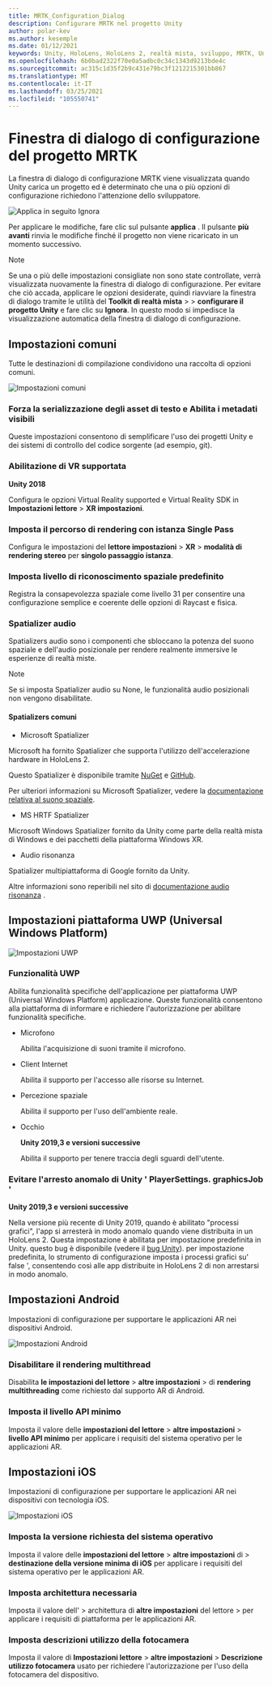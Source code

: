 ```yaml
---
title: MRTK_Configuration_Dialog
description: Configurare MRTK nel progetto Unity
author: polar-kev
ms.author: kesemple
ms.date: 01/12/2021
keywords: Unity, HoloLens, HoloLens 2, realtà mista, sviluppo, MRTK, Unity
ms.openlocfilehash: 6b0bad2322f70e0a5adbc0c34c1343d9213bde4c
ms.sourcegitcommit: ac315c1d35f2b9c431e79bc3f1212215301bb867
ms.translationtype: MT
ms.contentlocale: it-IT
ms.lasthandoff: 03/25/2021
ms.locfileid: "105550741"
---
```

# <a name="mrtk-project-configuration-dialog"></a>Finestra di dialogo di configurazione del progetto MRTK

La finestra di dialogo di configurazione MRTK viene visualizzata quando Unity carica un progetto ed è determinato che una o più opzioni di configurazione richiedono l'attenzione dello sviluppatore.

![Applica in seguito Ignora](../features/images/configuration-dialog/ConfigurationDialogHeader.png)

Per applicare le modifiche, fare clic sul pulsante **applica** . Il pulsante **più avanti** rinvia le modifiche finché il progetto non viene ricaricato in un momento successivo.

> [!NOTE]
> Se una o più delle impostazioni consigliate non sono state controllate, verrà visualizzata nuovamente la finestra di dialogo di configurazione. Per evitare che ciò accada, applicare le opzioni desiderate, quindi riavviare la finestra di dialogo tramite le utilità del **Toolkit di realtà mista**  >    >  **configurare il progetto Unity** e fare clic su **Ignora**. In questo modo si impedisce la visualizzazione automatica della finestra di dialogo di configurazione.

## <a name="common-settings"></a>Impostazioni comuni

Tutte le destinazioni di compilazione condividono una raccolta di opzioni comuni.

![Impostazioni comuni](../features/images/configuration-dialog/ConfigurationDialogCommonSettings.png)

### <a name="force-text-asset-serialization-and-enable-visible-meta-files"></a>Forza la serializzazione degli asset di testo e Abilita i metadati visibili

Queste impostazioni consentono di semplificare l'uso dei progetti Unity e dei sistemi di controllo del codice sorgente (ad esempio, git).

### <a name="enable-vr-supported"></a>Abilitazione di VR supportata

**Unity 2018**

Configura le opzioni Virtual Reality supported e Virtual Reality SDK in **Impostazioni lettore**  >  **XR impostazioni**.

### <a name="set-single-pass-instanced-rendering-path"></a>Imposta il percorso di rendering con istanza Single Pass

Configura le impostazioni del **lettore impostazioni**  >  **XR**  >  **modalità di rendering stereo** per **singolo passaggio istanza**.

### <a name="set-default-spatial-awareness-layer"></a>Imposta livello di riconoscimento spaziale predefinito

Registra la consapevolezza spaziale come livello 31 per consentire una configurazione semplice e coerente delle opzioni di Raycast e fisica.

### <a name="audio-spatializer"></a>Spatializer audio

Spatializers audio sono i componenti che sbloccano la potenza del suono spaziale e dell'audio posizionale per rendere realmente immersive le esperienze di realtà miste.

> [!NOTE]
> Se si imposta Spatializer audio su None, le funzionalità audio posizionali non vengono disabilitate.

#### <a name="common-spatializers"></a>Spatializers comuni

- Microsoft Spatializer

Microsoft ha fornito Spatializer che supporta l'utilizzo dell'accelerazione hardware in HoloLens 2.

Questo Spatializer è disponibile tramite [NuGet](https://www.nuget.org/packages/Microsoft.SpatialAudio.Spatializer.Unity/) e [GitHub](https://github.com/microsoft/spatialaudio-unity).

Per ulteriori informazioni su Microsoft Spatializer, vedere la [documentazione relativa al suono spaziale](/windows/mixed-reality/spatial-sound-in-unity).

- MS HRTF Spatializer

Microsoft Windows Spatializer fornito da Unity come parte della realtà mista di Windows e dei pacchetti della piattaforma Windows XR.

- Audio risonanza

Spatializer multipiattaforma di Google fornito da Unity.

Altre informazioni sono reperibili nel sito di [documentazione audio risonanza](https://resonance-audio.github.io/resonance-audio/develop/unity/getting-started) .

## <a name="universal-windows-platform-settings"></a>Impostazioni piattaforma UWP (Universal Windows Platform)

![Impostazioni UWP](../features/images/configuration-dialog/ConfigurationDialogUWPSettings.png)

### <a name="uwp-capabilities"></a>Funzionalità UWP

Abilita funzionalità specifiche dell'applicazione per piattaforma UWP (Universal Windows Platform) applicazione. Queste funzionalità consentono alla piattaforma di informare e richiedere l'autorizzazione per abilitare funzionalità specifiche.

- Microfono

  Abilita l'acquisizione di suoni tramite il microfono.

- Client Internet

  Abilita il supporto per l'accesso alle risorse su Internet.

- Percezione spaziale

  Abilita il supporto per l'uso dell'ambiente reale.

- Occhio

  **Unity 2019,3 e versioni successive**

  Abilita il supporto per tenere traccia degli sguardi dell'utente.

### <a name="avoid-unity-playersettingsgraphicsjob-crash"></a>Evitare l'arresto anomalo di Unity ' PlayerSettings. graphicsJob '

**Unity 2019,3 e versioni successive**

Nella versione più recente di Unity 2019, quando è abilitato "processi grafici", l'app si arresterà in modo anomalo quando viene distribuita in un HoloLens 2.
Questa impostazione è abilitata per impostazione predefinita in Unity. questo bug è disponibile (vedere il [bug Unity](https://issuetracker.unity3d.com/issues/enabling-graphics-jobs-in-2019-dot-3-x-results-in-a-crash-or-nothing-rendering-on-hololens-2)). per impostazione predefinita, lo strumento di configurazione imposta i processi grafici su' false ', consentendo così alle app distribuite in HoloLens 2 di non arrestarsi in modo anomalo.

## <a name="android-settings"></a>Impostazioni Android

Impostazioni di configurazione per supportare le applicazioni AR nei dispositivi Android.

![Impostazioni Android](../features/images/configuration-dialog/ConfigurationDialogAndroidSettings.png)

### <a name="disable-multi-threaded-rendering"></a>Disabilitare il rendering multithread

Disabilita **le impostazioni del lettore**  >  **altre impostazioni**  >  di **rendering multithreading** come richiesto dal supporto AR di Android.

### <a name="set-minimum-api-level"></a>Imposta il livello API minimo

Imposta il valore delle **impostazioni del lettore**  >  **altre impostazioni**  >  **livello API minimo** per applicare i requisiti del sistema operativo per le applicazioni AR.

## <a name="ios-settings"></a>Impostazioni iOS

Impostazioni di configurazione per supportare le applicazioni AR nei dispositivi con tecnologia iOS.

![Impostazioni iOS](../features/images/configuration-dialog/ConfigurationDialogiOSSettings.png)

### <a name="set-required-os-version"></a>Imposta la versione richiesta del sistema operativo

Imposta il valore delle **impostazioni del lettore**  >  **altre impostazioni** di  >  **destinazione della versione minima di iOS** per applicare i requisiti del sistema operativo per le applicazioni AR.

### <a name="set-required-architecture"></a>Imposta architettura necessaria

Imposta il valore dell'   >  architettura di **altre impostazioni** del lettore  >   per applicare i requisiti di piattaforma per le applicazioni AR.

### <a name="set-camera-usage-descriptions"></a>Imposta descrizioni utilizzo della fotocamera

Imposta il valore di **Impostazioni lettore**  >  **altre impostazioni**  >  **Descrizione utilizzo fotocamera** usato per richiedere l'autorizzazione per l'uso della fotocamera del dispositivo.